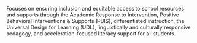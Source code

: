 Focuses on ensuring inclusion and equitable access to school resources and supports through the Academic Response to Intervention, Positive Behavioral Interventions & Supports (PBIS), differentiated instruction, the Universal Design for Learning (UDL), linguistically and culturally responsive pedagogy, and acceleration-focused literacy support for all students.
